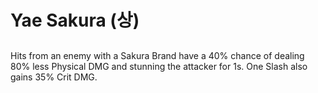 # Yae Sakura (상)

##

Hits from an enemy with a Sakura Brand have a 40% chance of dealing 80% less Physical DMG and stunning the attacker for 1s. One Slash also gains 35% Crit DMG.

